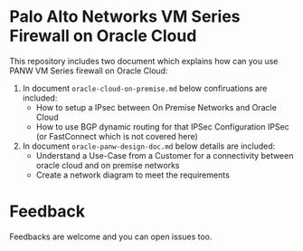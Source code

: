 # Palo Alto Networks VM Series Firewall on Oracle Cloud 

This repository includes two document which explains how can you use PANW VM Series firewall on Oracle Cloud: 

1. In document `oracle-cloud-on-premise.md` below confiruations are included:
   - How to setup a IPsec between On Premise Networks and Oracle Cloud
   - How to use BGP dynamic routing for that IPSec Configuration
    IPSec (or FastConnect which is not covered here)
2. In document `oracle-panw-design-doc.md` below details are included: 
   - Understand a Use-Case from a Customer for a connectivity between oracle cloud and on premise networks
   - Create a network diagram to meet the requirements 
   
# Feedback

Feedbacks are welcome and you can open issues too.